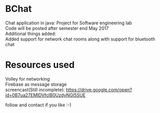 # BChat
Chat application in java: Project for Software engineering lab
<br/> Code will be posted after semester end May 2017
<br/> Additional things added:
<br/> Added support for network chat rooms along with support for bluetooth chat 

# Resources used
Volley for networking
<br/> Firebase as message storage
<br/>
screencast(Still incomplete): https://drive.google.com/open?id=0B7ua27EMIDVfclB0UzdyNGI5SUE

follow and contact if you like :-)

